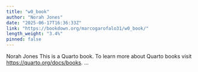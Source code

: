 ```yaml
---
title: "w0_book"
author: "Norah Jones"
date: "2025-06-17T16:36:33Z"
link: "https://bookdown.org/marcogarofalo31/w0_book/"
length_weight: "3.4%"
pinned: false
---
```


Norah Jones This is a Quarto book. To learn more about Quarto books visit https://quarto.org/docs/books. ...
